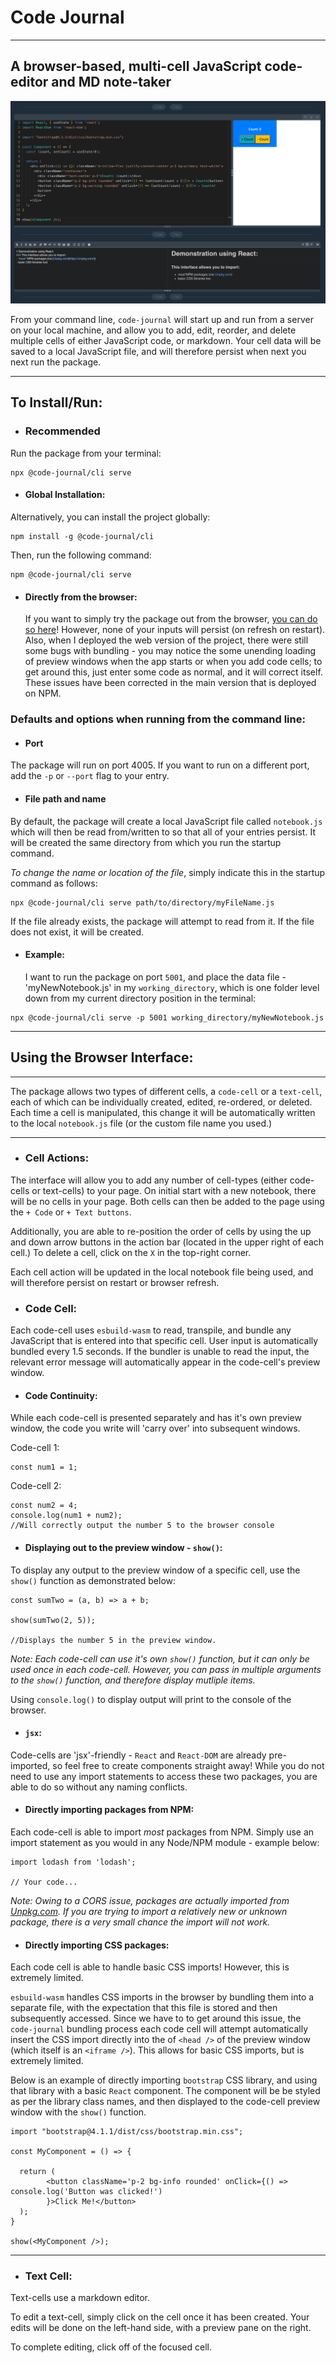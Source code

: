 # Code Journal

---

## A browser-based, multi-cell JavaScript code-editor and MD note-taker

![demo](/demoScreen1.png?raw=true)

From your command line, `code-journal` will start up and run from a server on your local machine, and allow you to add, edit, reorder, and delete multiple cells of either JavaScript code, or markdown. Your cell data will be saved to a local JavaScript file, and will therefore persist when next you next run the package.

---

## To Install/Run:

- ### Recommended

Run the package from your terminal:

```
npx @code-journal/cli serve
```

- #### Global Installation:

Alternatively, you can install the project globally:

```
npm install -g @code-journal/cli
```

Then, run the following command:

```
npm @code-journal/cli serve
```

- #### Directly from the browser:
  If you want to simply try the package out from the browser, [you can do so here](https://main--heroic-bunny-d1831f.netlify.app/)! However, none of your inputs will persist (on refresh on restart). Also, when I deployed the web version of the project, there were still some bugs with bundling - you may notice the some unending loading of preview windows when the app starts or when you add code cells; to get around this, just enter some code as normal, and it will correct itself. These issues have been corrected in the main version that is deployed on NPM.

### Defaults and options when running from the command line:

- #### Port

The package will run on port 4005. If you want to run on a different port, add the `-p` or `--port` flag to your entry.

- #### File path and name

By default, the package will create a local JavaScript file called `notebook.js` which will then be read from/written to so that all of your entries persist. It will be created the same directory from which you run the startup command.

_To change the name or location of the file_, simply indicate this in the startup command as follows:

```
npx @code-journal/cli serve path/to/directory/myFileName.js
```

If the file already exists, the package will attempt to read from it. If the file does not exist, it will be created.

- #### Example:
  I want to run the package on port `5001`, and place the data file - 'myNewNotebook.js' in my `working_directory`, which is one folder level down from my current directory position in the terminal:

```
npx @code-journal/cli serve -p 5001 working_directory/myNewNotebook.js
```

---

## Using the Browser Interface:

---

The package allows two types of different cells, a `code-cell` or a `text-cell`, each of which can be individually created, edited, re-ordered, or deleted. Each time a cell is manipulated, this change it will be automatically written to the local `notebook.js` file (or the custom file name you used.)

---

- ### Cell Actions:

The interface will allow you to add any number of cell-types (either code-cells or text-cells) to your page. On initial start with a new notebook, there will be no cells in your page. Both cells can then be added to the page using the `+ Code` or `+ Text buttons`.

Additionally, you are able to re-position the order of cells by using the up and down arrow buttons in the action bar (located in the upper right of each cell.) To delete a cell, click on the `X` in the top-right corner.

Each cell action will be updated in the local notebook file being used, and will therefore persist on restart or browser refresh.

- ### Code Cell:

Each code-cell uses `esbuild-wasm` to read, transpile, and bundle any JavaScript that is entered into that specific cell. User input is automatically bundled every 1.5 seconds. If the bundler is unable to read the input, the relevant error message will automatically appear in the code-cell's preview window.

- #### Code Continuity:

While each code-cell is presented separately and has it's own preview window, the code you write will 'carry over' into subsequent windows.

Code-cell 1:

```
const num1 = 1;
```

Code-cell 2:

```
const num2 = 4;
console.log(num1 + num2);
//Will correctly output the number 5 to the browser console
```

- #### Displaying out to the preview window - `show()`:

To display any output to the preview window of a specific cell, use the `show()` function as demonstrated below:

```
const sumTwo = (a, b) => a + b;

show(sumTwo(2, 5));

//Displays the number 5 in the preview window.
```

_Note: Each code-cell can use it's own `show()` function, but it can only be used once in each code-cell. However, you can pass in multiple arguments to the `show()` function, and therefore display mutliple items._

Using `console.log()` to display output will print to the console of the browser.

- #### `jsx`:

Code-cells are 'jsx'-friendly - `React` and `React-DOM` are already pre-imported, so feel free to create components straight away! While you do not need to use any import statements to access these two packages, you are able to do so without any naming conflicts.

- #### Directly importing packages from NPM:

Each code-cell is able to import _most_ packages from NPM. Simply use an import statement as you would in any Node/NPM module - example below:

```
import lodash from 'lodash';

// Your code...

```

_Note: Owing to a CORS issue, packages are actually imported from [Unpkg.com](https://www.unpkg.com/). If you are trying to import a relatively new or unknown package, there is a very small chance the import will not work._

- #### Directly importing CSS packages:

Each code cell is able to handle basic CSS imports! However, this is extremely limited.

`esbuild-wasm` handles CSS imports in the browser by bundling them into a separate file, with the expectation that this file is stored and then subsequently accessed. Since we have to to get around this issue, the `code-journal` bundling process each code cell will attempt automatically insert the CSS import directly into the of `<head />` of the preview window (which itself is an `<iframe />`). This allows for basic CSS imports, but is extremely limited.

Below is an example of directly importing `bootstrap` CSS library, and using that library with a basic `React` component. The component will be be styled as per the library class names, and then displayed to the code-cell preview window with the `show()` function.

```
import "bootstrap@4.1.1/dist/css/bootstrap.min.css";

const MyComponent = () => {

  return (
        <button className='p-2 bg-info rounded' onClick={() => console.log('Button was clicked!')
        }>Click Me!</button>
  );
}

show(<MyComponent />);
```

---

- ### Text Cell:

Text-cells use a markdown editor.

To edit a text-cell, simply click on the cell once it has been created. Your edits will be done on the left-hand side, with a preview pane on the right.

To complete editing, click off of the focused cell.
